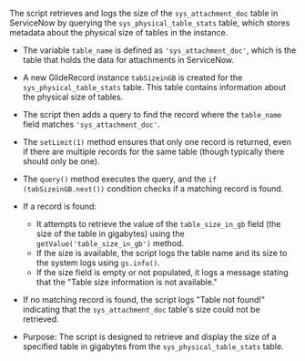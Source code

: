 The script retrieves and logs the size of the `sys_attachment_doc` table in ServiceNow by querying the `sys_physical_table_stats` table, which stores metadata about the physical size of tables in the instance.

   - The variable `table_name` is defined as `'sys_attachment_doc'`, which is the table that holds the data for attachments in ServiceNow.
   - A new GlideRecord instance `tabSizeinGB` is created for the `sys_physical_table_stats` table. This table contains information about the physical size of tables.
   - The script then adds a query to find the record where the `table_name` field matches `'sys_attachment_doc'`.
   - The `setLimit(1)` method ensures that only one record is returned, even if there are multiple records for the same table (though typically there should only be one).
   - The `query()` method executes the query, and the `if (tabSizeinGB.next())` condition checks if a matching record is found.
   - If a record is found:
     - It attempts to retrieve the value of the `table_size_in_gb` field (the size of the table in gigabytes) using the `getValue('table_size_in_gb')` method.
     - If the size is available, the script logs the table name and its size to the system logs using `gs.info()`.
     - If the size field is empty or not populated, it logs a message stating that the "Table size information is not available."
   - If no matching record is found, the script logs "Table not found!" indicating that the `sys_attachment_doc` table's size could not be retrieved.

- Purpose: The script is designed to retrieve and display the size of a specified table in gigabytes from the `sys_physical_table_stats` table.
